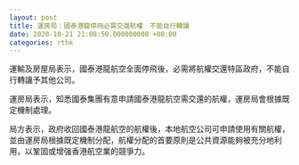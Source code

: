 ```yaml
---
layout: post
title: 運房局：國泰港龍停飛必需交還航權　不能自行轉讓
date: 2020-10-21 21:08:50.000000000 +08:00
categories: rthk
---
```


運輸及房屋局表示，國泰港龍航空全面停飛後，必需將航權交還特區政府，不能自行轉讓予其他公司。

運房局表示，知悉國泰集團有意申請國泰港龍航空需交還的航權，運房局會根據既定機制處理。

局方表示，政府收回國泰港龍航空的航權後，本地航空公司可申請使用有關航權，並由運房局根據既定機制分配，航權分配的首要原則是公共資源能夠被充分地利用，以鞏固或增强香港航空業的競爭力。
